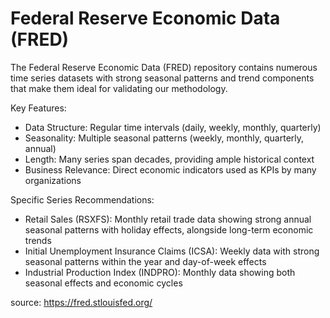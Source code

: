 # Federal Reserve Economic Data (FRED)
The Federal Reserve Economic Data (FRED) repository contains numerous time series datasets with strong seasonal patterns and trend components that make them ideal for validating our methodology.

Key Features:
- Data Structure: Regular time intervals (daily, weekly, monthly, quarterly)
- Seasonality: Multiple seasonal patterns (weekly, monthly, quarterly, annual)
- Length: Many series span decades, providing ample historical context
- Business Relevance: Direct economic indicators used as KPIs by many organizations

Specific Series Recommendations:
- Retail Sales (RSXFS): Monthly retail trade data showing strong annual seasonal patterns with holiday effects, alongside long-term economic trends
- Initial Unemployment Insurance Claims (ICSA): Weekly data with strong seasonal patterns within the year and day-of-week effects
- Industrial Production Index (INDPRO): Monthly data showing both seasonal effects and economic cycles

source: https://fred.stlouisfed.org/